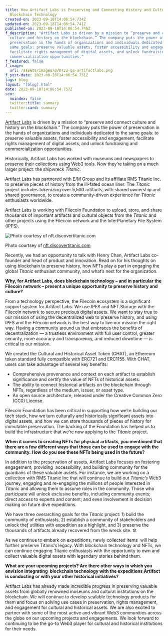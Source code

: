```yaml
---
title: How Artifact Labs is Preserving and Connecting History and Culture with
  Blockchain Technology
created-on: 2023-09-18T14:06:54.734Z
updated-on: 2023-09-18T14:06:54.741Z
published-on: 2023-09-18T14:06:54.746Z
f_description: "Artifact Labs is driven by a mission to “preserve and connect
  culture and history on the blockchain.” The company puts the power of
  preservation in the hands of organizations and individuals dedicated to the
  same goals: preserve valuable assets, foster accessibility and engagement,
  facilitate rights management of digital assets, and unlock fundraising and
  commercialization opportunities."
f_featured: false
f_image:
  url: /assets/images/070723-qa-artifactlabs.png
f_post-date: 2023-09-18T14:06:54.751Z
tags: blog
layout: "[blog].html"
date: 2023-09-18T14:06:54.757Z
seo:
  noindex: false
  twitter:title: summary
  twitter:card: summary
---
```

[Artifact Labs](https://www.artifactlabs.com/) is driven by a mission to “preserve and connect culture and history on the blockchain.” The company puts the power of preservation in the hands of organizations and individuals dedicated to the same goals: to preserve valuable assets, foster accessibility and engagement, facilitate rights management of digital assets, and unlock fundraising and commercialization opportunities. 

Historically, Artifact Labs has worked with museums and newspapers to preserve their collections using Web3 tools. Now they’re taking on a much larger project: the shipwreck *Titanic*.  

Artifact Labs has partnered with E/M Group and its affiliate RMS Titanic Inc. to preserve pieces of history from the ill-fated ocean liner. The *Titanic* project includes tokenizing over 5,500 artifacts, with shared ownership and shared governance, to create a community-driven experience for *Titanic* enthusiasts worldwide. 

Artifact Labs is working with Filecoin Foundation to upload, store, and share thousands of important artifacts and cultural objects from the *Titanic* and other projects using the Filecoin network and the InterPlanetary File System (IPFS). 

![Photo courtesy of nft.discovertitanic.com ](/assets/images/image1.png)

﻿Photo courtsey of [nft.discovertitanic.com](http://nft.discovertitanic.com/)

Recently, we had an opportunity to talk with Henry Chan, Artifact Labs co-founder and head of product and innovation. Read on for his thoughts on using blockchain to preserve history, how NFTs play a part in engaging the global *Titanic* enthusiast community, and what’s next for the organization.

**Why, for Artifact Labs, does blockchain technology – and in particular the Filecoin network – present a unique opportunity to preserve history and culture?**

From a technology perspective, the Filecoin ecosystem is a significant support system for Artifact Labs. We use IPFS and NFT.Storage with the Filecoin network to secure precious digital assets. We want to stay true to our mission of using the decentralized web to preserve history, and using IPFS and the Filecoin network is the best way to live our mission the right way. Having a community around us that embraces the benefits of decentralization — a trustless environment with full user control, greater security, more accuracy and transparency, and reduced downtime — is critical to our mission. 

We created the Cultural and Historical Asset Token (CHAT), an Ethereum token standard fully compatible with ERC721 and ERC1155. With CHAT, users can take advantage of several key benefits:

* Comprehensive provenance and context on each artifact to establish significance and certify the value of NFTs of historical assets.
* The ability to connect historical artifacts on the blockchain through NFTs, regardless of the medium, issuer, or asset type.
* An open source architecture, released under the Creative Common Zero (CC0) License.

Filecoin Foundation has been critical in supporting how we’re building our tech stack, how we turn culturally and historically significant assets into digital assets, and how we can store thousands of pieces of history for immutable preservation. The backing of the Foundation has helped us to build the infrastructure that we’re now applying to the *Titanic* project. 

**When it comes to creating NFTs for physical artifacts, you mentioned that there are a few different ways that those can be used to engage with the community. How do you see these NFTs being used in the future?**

In addition to the preservation of assets, Artifact Labs focuses on fostering engagement, providing  accessibility, and building community for the guardians of these valuable assets. For instance, we are working on a collection with RMS Titanic Inc that will continue to build out *Titanic’s* Web3 journey, engaging and re-engaging the millions of people interested in *Titanic* and allowing them to assume roles in the community. Those who participate will unlock exclusive benefits, including community events; direct access to experts and content; and even involvement in decision making on future dive expeditions. 

We have three overarching goals for the *Titanic* project: 1) build the community of enthusiasts, 2) establish a community of stakeholders and unlock theƒ utilities with expedition as a highlight, and 3) preserve the thousands of artifacts already recovered from the wreck site. tit

As we continue to embark on expeditions, newly collected items  will help further preserve Titanic’s legacy. With blockchain technology and NFTs, we can continue engaging Titanic enthusiasts with the opportunity to own and collect valuable digital assets with legendary stories behind them. 

**What are your upcoming projects? Are there other ways in which you envision integrating  blockchain technology with the expeditions Artifact is conducting or with your other historical initiatives?**

Artifact Labs has already made incredible progress in preserving valuable assets from globally renowned museums and cultural institutions on the blockchain. We will continue to develop scalable technology products for them and focus on solving use cases in preservation, rights management, and engagement for cultural and historical assets. We are also excited to partner with some of the most active and vibrant Web3 communities across the globe on our upcoming projects and engagements. We look forward to continuing to be the go-to Web3 player for cultural and historical institutions for their needs.
